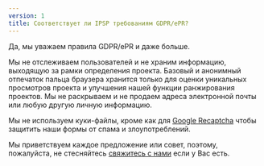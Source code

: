 ```yaml
---
version: 1
title: Соответствует ли IPSP требованиям GDPR/ePR?
---
```


Да, мы уважаем правила GDPR/ePR и даже больше.

Мы не отслеживаем пользователей и не храним информацию, выходящую за рамки определения проекта. Базовый и анонимный отпечаток пальца браузера хранится только для оценки уникальных просмотров проекта и улучшения нашей функции ранжирования проектов. Мы не раскрываем и не продаем адреса электронной почты или любую другую личную информацию.

Мы не используем куки-файлы, кроме как для [Google Recaptcha](https://en.wikipedia.org/wiki/ReCAPTCHA) чтобы защитить наши формы от спама и злоупотреблений.

Мы приветствуем каждое предложение или совет, поэтому, пожалуйста, не стесняйтесь <a style="text-decoration: underline;">свяжитесь с нами</a> если у Вас есть.
